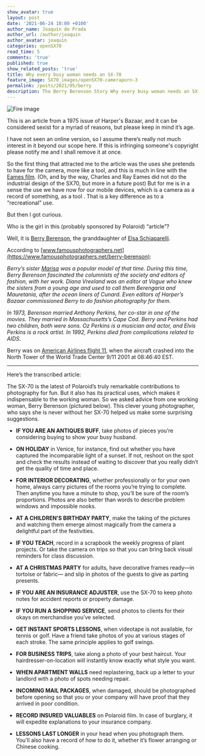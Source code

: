 ```yaml
---
show_avatar: true
layout: post
date: '2021-06-24 10:00 +0100'
author_name: Joaquín de Prada
author_url: /author/joaquin
author_avatar: joaquin
categories: openSX70
read_time: 5
comments: 'true'
published: true
show_related_posts: 'true'
title: Why every busy woman needs an SX-70
feature_image: SX70_images/openSX70-cameraporn-3
permalink: /posts/2021/05/berry
description: The Berry Berenson Story Why every busy woman needs an SX-70
---
```

![Fire image]({{site.url}}/{{site.baseurl}}img/2021/06/berry_berenson.jpg)

This is an article from a 1975 issue of Harper's Bazaar, and it can be considered sexist for a myriad of reasons, but please keep in mind it’s age.

I have not seen an online version, so I assume there’s really not much interest in it beyond our scope here. If this is infringing someone's copyright please notify me and I shall remove it at once.

So the first thing that attracted me to the article was the uses she pretends to have for the camera, more like a tool, and this is much in line with the [Eames film](https://www.eamesoffice.com/the-work/sx-70-polaroid/). (Oh, and by the way, Charles and Ray Eames did not do the industrial design of the SX70, but more in a future post) But for me is in a sense the use we have now for our mobile devices, which is a camera as a record of something, as a tool . That is a key difference as to a “recreational” use.

But then I got curious.

Who is the girl in this (probably sponsored by Polaroid) “article”?
 
Well, it is [Berry Berenson](https://en.wikipedia.org/wiki/Berry_Berenson), the granddaughter of [Elsa Schiaparelli](https://en.wikipedia.org/wiki/Elsa_Schiaparelli).

According to [www.famousphotographers.net](https://www.famousphotographers.net/berry-berenson):

*Berry’s sister [Marisa](https://en.wikipedia.org/wiki/Marisa_Berenson) was a popular model of that time. During this time, Berry Berenson fascinated the columnists of the society and editors of fashion, with her work.  Diana Vreeland was an editor at Vogue who knew the sisters from a young age and used to call them Berengaria and Mauretania, after the ocean liners of Cunard. Even editors of Harper’s Bazaar commissioned Berry to do fashion photography for them.*

*In 1973, Berenson married Anthony Perkins, her co-star in one of the movies. They married in Massachusetts’s Cape Cod. Berry and Perkins had two children, both were sons. Oz Perkins is a musician and actor, and Elvis Perkins is a rock artist. In 1992, Perkins died from complications related to AIDS.*

Berry was on [American Airlines flight 11](https://en.wikipedia.org/wiki/American_Airlines_Flight_11), when the aircraft crashed into the North Tower of the World Trade Center 9/11 2001 at 08:46:40 EST. 

-----

Here’s the transcribed article:

The SX-70 is the latest of Polaroid’s truly remarkable contributions to photography for fun. But it also has its practical uses, which makes it indispensable to the working woman. So we asked advice from one working woman, Berry Berenson (pictured below). This clever young photographer, who says she is never without her SX-70 helped us make some surprising suggestions.


 - **IF YOU ARE AN ANTIQUES BUFF**, take photos of pieces you’re considering buying to show your busy husband.

 - **ON HOLIDAY** in Venice, for instance, find out whether you have captured the incomparable light of a sunset. If not, reshoot on the spot and check the results instead of waiting to discover that you really didn’t get the quality of time and place.

 - **FOR INTERIOR DECORATING**, whether professionally or for your own home, always carry pictures of the rooms you’re trying to complete. Then anytime you have a minute to shop, you’ll be sure of the room’s proportions. Photos are also better than words to describe problem windows and impossible nooks.

 - **AT A CHILDREN’S BIRTHDAY PARTY**, make the taking of the pictures and watching them emerge almost magically from the camera a delightful part of the festivities.

 - **IF YOU TEACH**, record in a scrapbook the weekly progress of plant projects. Or take the camera on trips so that you can bring back visual reminders for class discussion.

 - **AT A CHRISTMAS PARTY** for adults, have decorative frames ready—in tortoise or fabric— and slip in photos of the guests to give as parting presents.

 - **IF YOU ARE AN INSURANCE ADJUSTER**, use the SX-70 to keep photo notes for accident reports or property damage. 
 
 - **IF YOU RUN A SHOPPING SERVICE**, send photos to clients for their okays on merchandise you’ve selected.

 - **GET INSTANT SPORTS LESSONS**, when videotape is not available, for tennis or golf. Have a friend take photos of you at various stages of each stroke. The same principle applies to golf swings.

 - **FOR BUSINESS TRIPS**, take along a photo of your best haircut. Your hairdresser-on-location will instantly know exactly what style you want. 

 - **WHEN APARTMENT WALLS** need replastering, back up a letter to your landlord with a photo of spots needing repair. 

 - **INCOMING MAIL PACKAGES**, when damaged, should be photographed before opening so that you or your company will have proof that they arrived in poor condition.

 - **RECORD INSURED VALUABLES** on Polaroid film. In case of burglary, it will expedite explanations to your insurance company.

 - **LESSONS LAST LONGER** in your head when you photograph them. You’ll also have a record of how to do it, whether it’s flower arranging or Chinese cooking.

